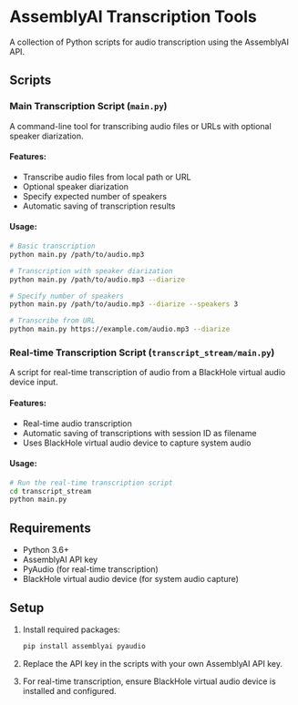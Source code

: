 # AssemblyAI Transcription Tools

A collection of Python scripts for audio transcription using the AssemblyAI API.

## Scripts

### Main Transcription Script (`main.py`)

A command-line tool for transcribing audio files or URLs with optional speaker diarization.

#### Features:
- Transcribe audio files from local path or URL
- Optional speaker diarization
- Specify expected number of speakers
- Automatic saving of transcription results

#### Usage:
```bash
# Basic transcription
python main.py /path/to/audio.mp3

# Transcription with speaker diarization
python main.py /path/to/audio.mp3 --diarize

# Specify number of speakers
python main.py /path/to/audio.mp3 --diarize --speakers 3

# Transcribe from URL
python main.py https://example.com/audio.mp3 --diarize
```

### Real-time Transcription Script (`transcript_stream/main.py`)

A script for real-time transcription of audio from a BlackHole virtual audio device input.

#### Features:
- Real-time audio transcription
- Automatic saving of transcriptions with session ID as filename
- Uses BlackHole virtual audio device to capture system audio

#### Usage:
```bash
# Run the real-time transcription script
cd transcript_stream
python main.py
```

## Requirements
- Python 3.6+
- AssemblyAI API key
- PyAudio (for real-time transcription)
- BlackHole virtual audio device (for system audio capture)

## Setup
1. Install required packages:
   ```bash
   pip install assemblyai pyaudio
   ```

2. Replace the API key in the scripts with your own AssemblyAI API key.

3. For real-time transcription, ensure BlackHole virtual audio device is installed and configured.